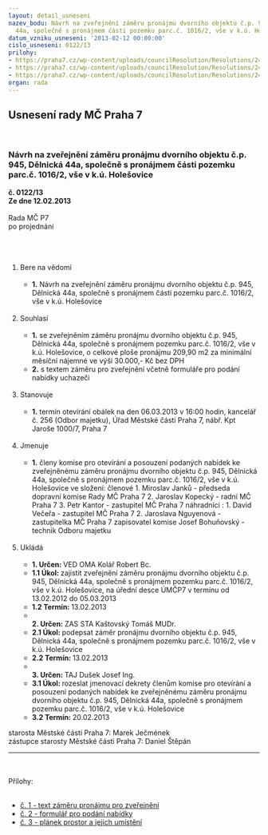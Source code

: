 ```yaml
---
layout: detail_usneseni
nazev_bodu: Návrh na zveřejnění záměru pronájmu dvorního objektu č.p. 945, Dělnická
  44a, společně s pronájmem části pozemku parc.č. 1016/2, vše v k.ú. Holešovice
datum_vzniku_usneseni: '2013-02-12 00:00:00'
cislo_usneseni: 0122/13
prilohy:
- https://praha7.cz/wp-content/uploads/councilResolution/Resolutions/24259/priloha_delnicka.doc
- https://praha7.cz/wp-content/uploads/councilResolution/Resolutions/24259/priloha_2.doc
- https://praha7.cz/wp-content/uploads/councilResolution/Resolutions/24259/10-13-priloha_3_planek.pdf
organ: rada
---
```

<div id="ucUsn_pList" class="usn">
	<span><h2>Usnesení rady MČ Praha 7 </h2>
<br></span><div class="standBody">
<span><h3>Návrh na zveřejnění záměru pronájmu dvorního objektu č.p. 945, Dělnická 44a, společně s pronájmem části pozemku parc.č. 1016/2, vše v k.ú. Holešovice</h3></span><div class="center">
		<strong>č. 0122/13</strong><br>
	</div>
<div class="center">
		<strong>Ze dne 12.02.2013</strong><br><br>
	</div>Rada MČ P7<br>po projednání<br><br><br><ol>
<br><li>Bere na vědomí <br><ul>
<br><li>
<strong>1.</strong> Návrh na zveřejnění záměru pronájmu dvorního objektu č.p. 945, Dělnická 44a, společně s pronájmem části pozemku parc.č. 1016/2, vše v k.ú. Holešovice</li>
</ul>
<br>
</li>
<li>Souhlasí <br><ul>
<br><li>
<strong>1.</strong> se zveřejněním záměru pronájmu dvorního objektu č.p. 945, Dělnická 44a, společně s pronájmem pozemku parc.č. 1016/2, vše v k.ú. Holešovice, o celkové ploše pronájmu 209,90 m2 za minimální měsíční nájemné ve výši 30.000,- Kč bez DPH <br>
</li>
<li>
<strong>2.</strong> s textem záměru pro zveřejnění včetně formuláře pro podání nabídky uchazeči</li>
</ul>
<br>
</li>
<li>Stanovuje <br><ul>
<br><li>
<strong>1.</strong> termín otevírání obálek na den 06.03.2013 v 16:00 hodin, kancelář č. 256 (Odbor majetku), Úřad Městské části Praha 7, nábř. Kpt Jaroše 1000/7, Praha 7</li>
</ul>
<br>
</li>
<li>Jmenuje <br><ul>
<br><li>
<strong>1.</strong> členy komise pro otevírání a posouzení podaných nabídek ke zveřejněnému záměru pronájmu dvorního objektu č.p. 945, Dělnická 44a, společně s pronájmem pozemku parc.č. 1016/2, vše v k.ú. Holešovice ve složení: členové 1. Miroslav Janků - předseda dopravní komise Rady MČ Praha 7 2. Jaroslav Kopecký - radní MČ Praha 7 3. Petr Kantor - zastupitel MČ Praha 7 náhradníci : 1. David Večeřa - zastupitel MČ Praha 7 2. Jaroslava Nguyenová - zastupitelka MČ Praha 7 zapisovatel komise Josef Bohuňovský - technik Odboru majetku</li>
</ul>
<br>
</li>
<li>Ukládá <br><ul>
<br><li>
<strong>1. Určen: </strong>VED OMA Kolář Robert Bc. <br>
</li>
<li>
<strong>1.1 Úkol: </strong>zajistit zveřejnění záměru pronájmu dvorního objektu č.p. 945, Dělnická 44a, společně s pronájmem pozemku parc.č. 1016/2, vše v k.ú. Holešovice, na úřední desce ÚMČP7 v termínu od 13.02.2012 do 05.03.2013 <br>
</li>
<li>
<strong>1.2 Termín: </strong>13.02.2013 <br>
</li>
<li>
<strong><br>2. Určen: </strong>ZAS STA Kaštovský Tomáš MUDr. <br>
</li>
<li>
<strong>2.1 Úkol: </strong>podepsat záměr pronájmu dvorního objektu č.p. 945, Dělnická 44a, společně s pronájmem pozemku parc.č. 1016/2, vše v k.ú. Holešovice <br>
</li>
<li>
<strong>2.2 Termín: </strong>13.02.2013 <br>
</li>
<li>
<strong><br>3. Určen: </strong>TAJ Dušek Josef Ing. <br>
</li>
<li>
<strong>3.1 Úkol: </strong>rozeslat jmenovací dekrety členům komise pro otevírání a posouzení podaných nabídek ke zveřejněnému záměru pronájmu dvorního objektu č.p. 945, Dělnická 44a, společně s pronájmem pozemku parc.č. 1016/2, vše v k.ú. Holešovice <br>
</li>
<li>
<strong>3.2 Termín: </strong>20.02.2013</li>
</ul>
</li>
</ol>starosta Městské části Praha 7: Marek Ječmének<br>zástupce starosty Městské části Praha 7: Daniel Štěpán <br><hr>
<br><br>Přílohy: <br><ul>
<br><li>
<a href="/zdroj.aspx?typ=4&amp;Id=49057&amp;sh=-1502825067" target="_blank" title="Odkaz na soubor - 36,5 kB - nové okno">č. 1 - text záměru pronájmu pro zveřejnění</a> <br>
</li>
<li>
<a href="/zdroj.aspx?typ=4&amp;Id=49052&amp;sh=-1502723595" target="_blank" title="Odkaz na soubor - 40 kB - nové okno">č. 2 - formulář pro podání nabídky</a> <br>
</li>
<li>
<a href="/zdroj.aspx?typ=4&amp;id=49049&amp;sh=-1996325963" target="_blank" title="Odkaz na soubor - 184,2 kB - nové okno">č. 3 - plánek prostor a jejich umístění</a> </li>
</ul>
</div>
</div>